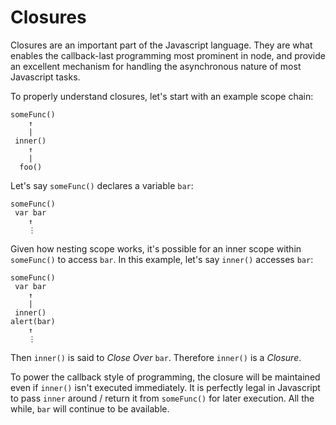 # Closures

Closures are an important part of the Javascript language. They are what enables
the callback-last programming most prominent in node, and provide an excellent
mechanism for handling the asynchronous nature of most Javascript tasks.

To properly understand closures, let's start with an example scope chain:

```
someFunc()
    ↑
    |
 inner()
    ↑
    |
  foo()
```

Let's say `someFunc()` declares a variable `bar`:

```
someFunc()
 var bar
    ↑
    ⋮
```

Given how nesting scope works, it's possible for an inner scope within
`someFunc()` to access `bar`. In this example, let's say `inner()` accesses
`bar`:

```
someFunc()
 var bar
    ↑
    |
 inner()
alert(bar)
    ↑
    ⋮
```

Then `inner()` is said to _Close Over_ `bar`. Therefore `inner()` is a _Closure_.

To power the callback style of programming, the closure will be maintained even
if `inner()` isn't executed immediately. It is perfectly legal in Javascript to
pass `inner` around / return it from `someFunc()` for later execution. All the
while, `bar` will continue to be available.

